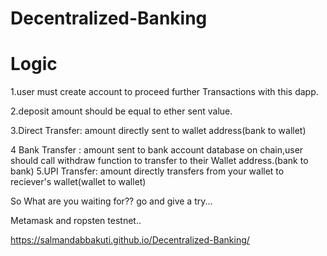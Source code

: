 # Decentralized-Banking
# Logic
1.user must create account to proceed further Transactions with this dapp.

2.deposit amount should be equal to ether sent value.

3.Direct Transfer: amount directly sent to wallet address(bank to wallet)

4 Bank Transfer : amount sent to bank account database on chain,user should call withdraw function to transfer to their Wallet address.(bank to bank)
5.UPI Transfer: amount directly transfers from your wallet to reciever's wallet(wallet to wallet)

So What are you waiting for?? go and give a try...

Metamask and ropsten testnet..

https://salmandabbakuti.github.io/Decentralized-Banking/
